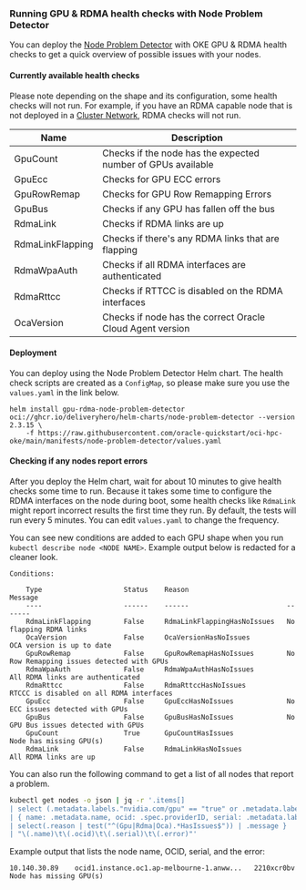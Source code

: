 ### Running GPU & RDMA health checks with Node Problem Detector
You can deploy the [Node Problem Detector](https://github.com/kubernetes/node-problem-detector) with OKE GPU & RDMA health checks to get a quick overview of possible issues with your nodes.

#### Currently available health checks
Please note depending on the shape and its configuration, some health checks will not run. For example, if you have an RDMA capable node that is not deployed in a [Cluster Network](https://docs.oracle.com/en-us/iaas/Content/Compute/Tasks/managingclusternetworks.htm#top), RDMA checks will not run.

| Name             	| Description                                                  	|
|------------------	|--------------------------------------------------------------	|
| GpuCount         	| Checks if the node has the expected number of GPUs available 	|
| GpuEcc           	| Checks for GPU ECC errors                                    	|
| GpuRowRemap      	| Checks for GPU Row Remapping Errors                          	|
| GpuBus           	| Checks if any GPU has fallen off the bus                     	|
| RdmaLink         	| Checks if RDMA links are up                                  	|
| RdmaLinkFlapping 	| Checks if there's any RDMA links that are flapping           	|
| RdmaWpaAuth      	| Checks if all RDMA interfaces are authenticated              	|
| RdmaRttcc        	| Checks if RTTCC is disabled on the RDMA interfaces           	|
| OcaVersion       	| Checks if node has the correct Oracle Cloud Agent version    	|

#### Deployment
You can deploy using the Node Problem Detector Helm chart. The health check scripts are created as a `ConfigMap`, so please make sure you use the `values.yaml` in the link below.

```
helm install gpu-rdma-node-problem-detector oci://ghcr.io/deliveryhero/helm-charts/node-problem-detector --version 2.3.15 \
    -f https://raw.githubusercontent.com/oracle-quickstart/oci-hpc-oke/main/manifests/node-problem-detector/values.yaml
```

#### Checking if any nodes report errors
After you deploy the Helm chart, wait for about 10 minutes to give health checks some time to run. Because it takes some time to configure the RDMA interfaces on the node during boot, some health checks like `RdmaLink` might report incorrect results the first time they run. By default, the tests will run every 5 minutes. You can edit `values.yaml` to change the frequency.

You can see new conditions are added to each GPU shape when you run `kubectl describe node <NODE NAME>`. Example output below is redacted for a cleaner look.

```
Conditions:     
                                                                                                                                                                                                                  
    Type                    Status    Reason                        Message   
    ----                    ------    ------                        -------                  
    RdmaLinkFlapping        False     RdmaLinkFlappingHasNoIssues   No flapping RDMA links                    
    OcaVersion              False     OcaVersionHasNoIssues         OCA version is up to date   
    GpuRowRemap             False     GpuRowRemapHasNoIssues        No Row Remapping issues detected with GPUs
    RdmaWpaAuth             False     RdmaWpaAuthHasNoIssues        All RDMA links are authenticated          
    RdmaRttcc               False     RdmaRttccHasNoIssues          RTCCC is disabled on all RDMA interfaces  
    GpuEcc                  False     GpuEccHasNoIssues             No ECC issues detected with GPUs          
    GpuBus                  False     GpuBusHasNoIssues             No GPU Bus issues detected with GPUs      
    GpuCount                True      GpuCountHasIssues             Node has missing GPU(s)                   
    RdmaLink                False     RdmaLinkHasNoIssues           All RDMA links are up                     
```

You can also run the following command to get a list of all nodes that report a problem.

```sh
kubectl get nodes -o json | jq -r '.items[]
| select (.metadata.labels."nvidia.com/gpu" == "true" or .metadata.labels."amd.com/gpu" == "true")
| { name: .metadata.name, ocid: .spec.providerID, serial: .metadata.labels["oci.oraclecloud.com/host.serial_number"], error: .status.conditions[]
| select(.reason | test("^(Gpu|Rdma|Oca).*HasIssues$")) | .message }
| "\(.name)\t\(.ocid)\t\(.serial)\t\(.error)"'
```

Example output that lists the node name, OCID, serial, and the error:
```
10.140.30.89    ocid1.instance.oc1.ap-melbourne-1.anww...   2210xcr0bv  Node has missing GPU(s)
```
